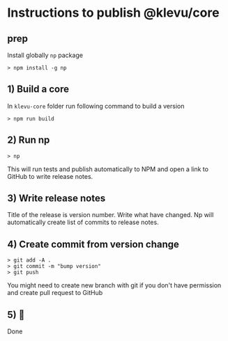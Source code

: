 # Instructions to publish @klevu/core

## prep

Install globally `np` package

```
> npm install -g np
```

## 1) Build a core

In `klevu-core` folder run following command to build a version

```
> npm run build
```

## 2) Run np

```
> np
```

This will run tests and publish automatically to NPM and open a link to GitHub to write release notes.

## 3) Write release notes

Title of the release is version number. Write what have changed. Np will automatically create list of commits to release notes.

## 4) Create commit from version change

```
> git add -A .
> git commit -m "bump version"
> git push
```

You might need to create new branch with git if you don't have permission and create pull request to GitHub

## 5) 🍾

Done
